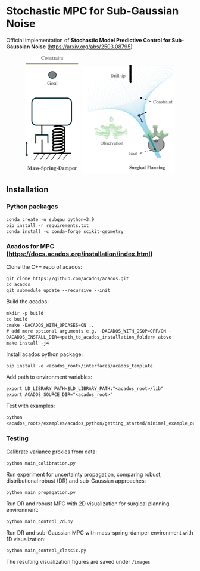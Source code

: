 # Stochastic MPC for Sub-Gaussian Noise

Official implementation of **Stochastic Model Predictive Control for Sub-Gaussian Noise** (https://arxiv.org/abs/2503.08795)

<div align="center">
  <img src="images/MSD.png" alt="msd" width="150"/>
  <img src="images/SP.png" alt="sp" width="250"/>
</div>

## Installation

### Python packages
    conda create -n subgau python=3.9
    pip install -r requirements.txt
    conda install -c conda-forge scikit-geometry

### Acados for MPC (https://docs.acados.org/installation/index.html)
Clone the C++ repo of acados:

    git clone https://github.com/acados/acados.git
    cd acados
    git submodule update --recursive --init

Build the acados:

    mkdir -p build
    cd build
    cmake -DACADOS_WITH_QPOASES=ON ..
    # add more optional arguments e.g. -DACADOS_WITH_OSQP=OFF/ON -DACADOS_INSTALL_DIR=<path_to_acados_installation_folder> above
    make install -j4

Install acados python package:

    pip install -e <acados_root>/interfaces/acados_template

Add path to environment variables:

    export LD_LIBRARY_PATH=$LD_LIBRARY_PATH:"<acados_root>/lib"
    export ACADOS_SOURCE_DIR="<acados_root>"

Test with examples:

    python <acados_root>/examples/acados_python/getting_started/minimal_example_ocp.py


### Testing

Calibrate variance proxies from data:

    python main_calibration.py

Run experiment for uncertainty propagation, comparing robust, distributional robust (DR) and sub-Gaussian approaches:

    python main_propagation.py

Run DR and robust MPC with 2D visualization for surgical planning environment:

    python main_control_2d.py

Run DR and sub-Gaussian MPC with mass-spring-damper environment with 1D visualization:

    python main_control_classic.py

The resulting visualization figures are saved under ```/images```
